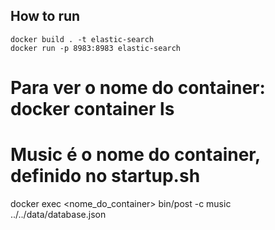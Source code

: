 ## How to run

```
docker build . -t elastic-search
docker run -p 8983:8983 elastic-search
```

# Para ver o nome do container: docker container ls
# Music é o nome do container, definido no startup.sh
docker exec <nome_do_container> bin/post -c music ../../data/database.json